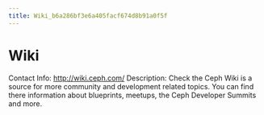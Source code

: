 ```yaml
---
title: Wiki_b6a286bf3e6a405facf674d8b91a0f5f
---
```


# Wiki

Contact Info: http://wiki.ceph.com/
Description: Check the Ceph Wiki is a source for more community and development related topics. You can find there information about blueprints, meetups, the Ceph Developer Summits and more.